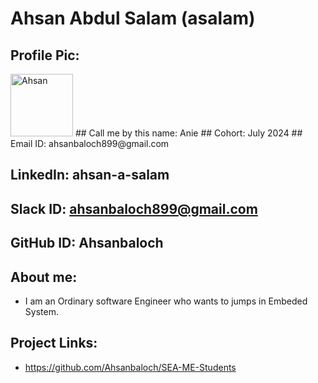 # Ahsan Abdul Salam (asalam)
## Profile Pic: <div align="center">
  <img src="https://github.com/Ahsanbaloch.png" alt="Ahsan" width="100">
</div>
## Call me by this name: Anie 
## Cohort: July 2024
## Email ID: ahsanbaloch899@gmail.com

## LinkedIn: ahsan-a-salam
## Slack ID: ahsanbaloch899@gmail.com
## GitHub ID: Ahsanbaloch
## About me: 
- I am an Ordinary software Engineer who wants to jumps in Embeded System.
## Project Links:
- https://github.com/Ahsanbaloch/SEA-ME-Students
